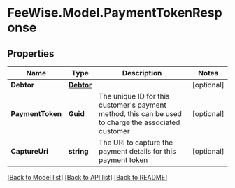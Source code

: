 # FeeWise.Model.PaymentTokenResponse

## Properties

Name | Type | Description | Notes
------------ | ------------- | ------------- | -------------
**Debtor** | [**Debtor**](Debtor.md) |  | [optional] 
**PaymentToken** | **Guid** | The unique ID for this customer&#39;s payment method, this can be used to charge the associated customer | [optional] 
**CaptureUri** | **string** | The URI to capture the payment details for this payment token | [optional] 

[[Back to Model list]](../README.md#documentation-for-models) [[Back to API list]](../README.md#documentation-for-api-endpoints) [[Back to README]](../README.md)

